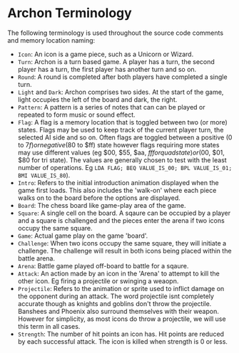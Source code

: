 # Archon Terminology

The following terminology is used throughout the source code comments and memory location naming:

- `Icon`: An icon is a game piece, such as a Unicorn or Wizard.
- `Turn`: Archon is a turn based game. A player has a turn, the second player has a turn, the first player has another turn and so on.
- `Round`: A round is completed after both players have completed a single turn.
- `Light` and `Dark`: Archon comprises two sides. At the start of the game, light occupies the left of the board and dark, the right.
- `Pattern`: A pattern is a series of notes that can can be played or repeated to form music or sound effect.
- `Flag`: A flag is a memory location that is toggled between two (or more) states. Flags may be used to keep track of the current player turn, the selected AI side and so on. Often flags are toggled between a positive (0 to $7f) or negative ($80 to $ff) state however flags requiring more states may use different values (eg $00, $55, $aa, $ff for quad state) or ($00, $01, $80 for tri state). The values are generally chosen to test with the least number of operations. Eg `LDA FLAG; BEQ VALUE_IS_00; BPL VALUE_IS_01; BMI VALUE_IS_80`).
- `Intro`: Refers to the initial introduction animation displayed when the game first loads. This also includes the 'walk-on' where each piece walks on to the board before the options are displayed.
- `Board`: The chess board like game-play area of the game.
- `Square`: A single cell on the board. A sqaure can be occupied by a player and a square is challenged and the pieces enter the arena if two icons occupy the same square.
- `Game`: Actual game play on the game 'board'.
- `Challenge`: When two icons occupy the same square, they will initiate a challenge. The challenge will result in both icons being placed within the battle arena.
- `Arena`: Battle game played off-board to battle for a sqaure.
- `Attack`: An action made by an icon in the 'Arena' to attempt to kill the other icon. Eg firing a projectile or swinging a weaopn.
- `Projectile`: Refers to the animation or sprite used to inflict damage on the opponent during an attack. The word projectile isnt completely accurate though as knights and goblins don't throw the projectile. Banshees and Phoenix also surround themselves with their weapon. However for simplicity, as most icons do throw a projectile, we will use this term in all cases.
- `Strength`: The number of hit points an icon has. Hit points are reduced by each successful attack. The icon is killed when strength is 0 or less.
